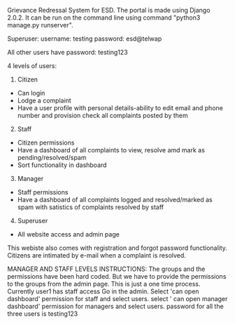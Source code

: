 Grievance Redressal System for ESD.
The portal is made using Django 2.0.2.
It can be run on the command line using command "python3 manage.py runserver".

Superuser:
  username: testing
  password: esd@telwap

All other users have password: testing123

4 levels of users:
1. Citizen
  - Can login
  - Lodge a complaint
  - Have a user profile with personal details-ability to edit email and phone number and provision check all complaints posted by them

2. Staff
  - Citizen permissions
  - Have a dashboard of all complaints to view, resolve amd mark as pending/resolved/spam
  - Sort functionality in dashboard

3. Manager
  - Staff permissions
  - Have a dashboard of all complaints logged and resolved/marked as spam with satistics of complaints resolved by staff

  4. Superuser
  - All website access and admin page

  This webiste also comes with registration and forgot password functionality.
  Citizens are intimated by e-mail when a complaint is resolved.

  MANAGER AND STAFF LEVELS INSTRUCTIONS:
  The groups and the permissions have been hard coded. But we have to provide the permissions to the groups from the admin page. This is just a one time process.
  Currently user1 has staff access
  Go in the admin. Select 'can open dashboard' permission for staff and select users.
  select ' can open manager dashboard' permission for managers and select users.
  password for all the three users is testing123
